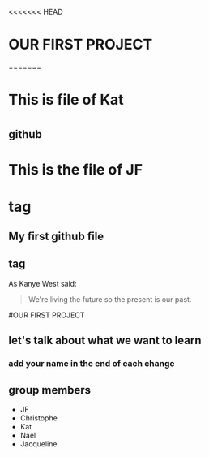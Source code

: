 <<<<<<< HEAD
 # OUR FIRST PROJECT
=======
# This is file of Kat <h1>
## github <h2>

# This is the file of JF <h1> tag

## My first github file <h2> tag

As Kanye West said:

> We're living the future so
> the present is our past.

#OUR FIRST PROJECT
## let's talk about what we want to learn
### add your name in the end of each change
## group members
* JF
* Christophe
* Kat
* Nael
* Jacqueline


